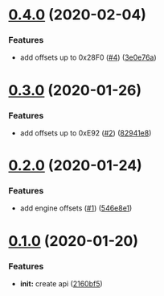 # [0.4.0](https://github.com/fsuipc-node/api/compare/0.3.0...0.4.0) (2020-02-04)


### Features

* add offsets up to 0x28F0 ([#4](https://github.com/fsuipc-node/api/issues/4)) ([3e0e76a](https://github.com/fsuipc-node/api/commit/3e0e76aa396e2d113ddf061b23cb37e12f7bc965))



# [0.3.0](https://github.com/fsuipc-node/api/compare/0.2.0...0.3.0) (2020-01-26)


### Features

* add offsets up to 0xE92 ([#2](https://github.com/fsuipc-node/api/issues/2)) ([82941e8](https://github.com/fsuipc-node/api/commit/82941e8e71cf85995f9ca5a0c346f1f5c330524b))



# [0.2.0](https://github.com/fsuipc-node/api/compare/0.1.0...0.2.0) (2020-01-24)


### Features

* add engine offsets ([#1](https://github.com/fsuipc-node/api/issues/1)) ([546e8e1](https://github.com/fsuipc-node/api/commit/546e8e15d5f427775daeac3446dfb1ab42273656))



# [0.1.0](https://github.com/fsuipc-node/api/compare/2160bf540ee04f2f6cd8870da5e6ce28b7228215...0.1.0) (2020-01-20)


### Features

* **init:** create api ([2160bf5](https://github.com/fsuipc-node/api/commit/2160bf540ee04f2f6cd8870da5e6ce28b7228215))



